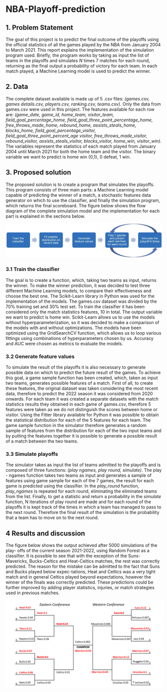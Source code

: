 # NBA-Playoff-prediction

## 1. Problem Statement

The goal of this project is to predict the final outcome of the playoffs using the official statistics of all the games played by the NBA from January 2004 to March 2021. This report explains the implementation of the simulation program used. Briefly, the program works by taking as input the list of teams in the playoffs and simulates $N$ times 7 matches for each round, returning as the final output a probability of victory for each team. In each match played, a Machine Learning model is used to predict the winner.

## 2. Data 

The complete dataset available is made up of 5 .csv files: _(games.csv, games details.csv, players.csv, ranking.csv, teams.csv)_. Only the data from games.csv were used in this project. The features available for each row are: _(game\_date, game\_id, home\_team, visitor\_team, field\_goal\_percentage\_home, field\_goal\_three\_point\_percentage\_home, free\_throws\_made\_home, rebound\_home, assists\_steals\_home, blocks\_home, field\_goal\_percentage\_visitor, field\_goal\_three\_point\_percent\_age visitor, free\_throws\_made\_visitor, rebound\_visitor, assists\_steals\_visitor, blocks\_visitor, home\_win, visitor\_win)_. The variables represent the statistics of each match played from January 2004 until March 2021 for both the home team and the visitor. The binary variable we want to predict is home win {0,1}, 0 defeat, 1 win.

## 3. Proposed solution

The proposed solution is to create a program that simulates the playoffs. This program consists of three main parts: a Machine Learning model capable of predicting the winner of a match, a stochastic features data generator on which to use the classifier, and finally the simulation program, which returns the final scoreboard. The figure below shows the flow diagram of the complete simulation model and the implementation for each part is explained in the sections below.

![alt text](report/model/explain.jpeg)

### 3.1 Train the classifier

The goal is to create a function, which, taking two teams as input, returns the winner. To make the winner prediction, it was decided to test three different Machine Learning models, to compare their effectiveness and choose the best one. The Scikit-Learn library in Python was used for the implementation of the models. The games.csv dataset was divided by the 70% training set and 30% test set. To train the classifier it has been considered only the match statistics features, 10 in total. The output variable we want to predict is home win. Scikit-Learn allows us to use the models without hyperparameterization, so it was decided to make a comparison of the models with and without optimizations. The models have been optimized using the GridSearchCV function, which allows us to loop various fittings using combinations of hyperparameters chosen by us. Accuracy and AUC were chosen as metrics to evaluate the models.

### 3.2 Generate feature values

To simulate the result of the playoffs it is also necessary to generate possible data on which to predict the future result of the games. To achieve this goal, a game sample function has been created, which, taken as input two teams, generates possible features of a match. First of all, to create these features, the original dataset was taken considering the most recent data, therefore to predict the 2022 season it was considered from 2020 onwards. For each team it was created a separate datasets with the match statistics results they obtained in each game of games.csv, therefore 5 features were taken as we do not distinguish the scores between home or visitor. Using the Fitter library available for Python it was possible to obtain the statistical distribution for each of the 5 features for each team. The game sample function in the simulator therefore generates a random sample of features  from the distribution for each of the two input teams and by putting the features together it is possible to generate a possible result of a match between the two teams.

### 3.3 Simulate playoffs

The simulator takes as input the list of teams admitted to the playoffs and is composed of three functions: _(play ngames, play round, simulate)_. The play - ngames function takes two teams as input and generates a sample of features using game sample for each of the 7 games, the result for each game is predicted using the classifier. In the _play\_round_ function, _play\_ngames_ is repeated for each round, eliminating the eliminated teams from the list. Finally, to get a statistic and return a probability in the _simulate_ function, N iterations of play round are made and for each round of the playoffs it is kept track of the times in which a team has managed to pass to the next round. Therefore the final result of the simulation is the probability that a team has to move on to the next round.

## 4 Results and discussion

The figure below shows the output achieved after 5000 simulations of the play- offs of the current season 2021-2022, using Random Forest as a classifier. It is possible to see that with the exception of the Suns-Mavericks, Bucks-Celtics and Heat-Celtics matches, the rest was correctly predicted. The reason for the mistake can be admitted to the fact that Suns and Bucks played below expec-tations, Heat and Celtics was a very tight match and in general Celtics played beyond expectations, however the winner of the finals was correctly predicted. These predictions could be further improved by adding player statistics, injuries, or match strategies used in previous matches.

![alt text](report/model/playoffs.png)




